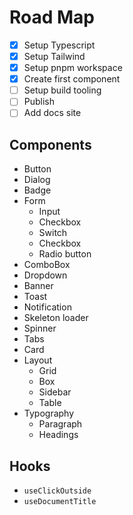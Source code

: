 # Road Map

- [x] Setup Typescript
- [x] Setup Tailwind
- [x] Setup pnpm workspace
- [x] Create first component
- [ ] Setup build tooling
- [ ] Publish
- [ ] Add docs site

## Components

- Button
- Dialog
- Badge
- Form
  - Input
  - Checkbox
  - Switch
  - Checkbox
  - Radio button
- ComboBox
- Dropdown
- Banner
- Toast
- Notification
- Skeleton loader
- Spinner
- Tabs
- Card
- Layout
  - Grid
  - Box
  - Sidebar
  - Table
- Typography
  - Paragraph
  - Headings

## Hooks

- `useClickOutside`
- `useDocumentTitle`
